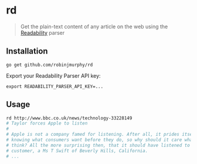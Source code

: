 # rd

> Get the plain-text content of any article on the web using the [Readability](https://readability.com/) parser

## Installation

```
go get github.com/robinjmurphy/rd
```

Export your Readability Parser API key:

```
export READABILITY_PARSER_API_KEY=...
```

## Usage

```bash
rd http://www.bbc.co.uk/news/technology-33228149
# Taylor forces Apple to listen
#
# Apple is not a company famed for listening. After all, it prides itself on
# knowing what consumers want before they do, so why should it care what they
# think? All the more surprising then, that it should have listened to one angry
# customer, a Ms T Swift of Beverly Hills, California.
# ...
```

